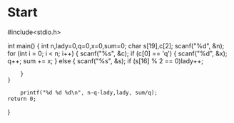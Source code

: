 # Start
#include<stdio.h>


int main()
{
	int n,lady=0,q=0,x=0,sum=0;
	char s[19],c[2];
	scanf("%d", &n);
	for (int i = 0; i < n; i++)
	{
		scanf("%s", &c);
		if (c[0] == 'q')
		{
			scanf("%d", &x);
			q++;
			sum += x;
		}
		else
		{
			scanf("%s", &s);
			if (s[16] % 2 == 0)lady++;

		}
	}
	
		printf("%d %d %d\n", n-q-lady,lady, sum/q);
	return 0;
}
